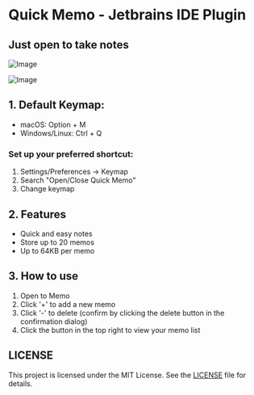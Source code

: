 # Quick Memo - Jetbrains IDE Plugin

## Just open to take notes

![Image](https://github.com/user-attachments/assets/6525ad94-cecb-4e6d-843e-6f409fda50c3)

![Image](https://github.com/user-attachments/assets/947cd29d-d4cf-4529-a221-21c1d6ede558)

## 1. Default Keymap:
- macOS: Option + M
- Windows/Linux: Ctrl + Q

### Set up your preferred shortcut:
1. Settings/Preferences -> Keymap
2. Search "Open/Close Quick Memo"
3. Change keymap

## 2. Features
- Quick and easy notes
- Store up to 20 memos
- Up to 64KB per memo

## 3. How to use
1. Open to Memo
2. Click '+' to add a new memo
3. Click '-' to delete (confirm by clicking the delete button in the confirmation dialog)
4. Click the button in the top right to view your memo list

## LICENSE
This project is licensed under the MIT License. See the [LICENSE](LICENSE) file for details.
